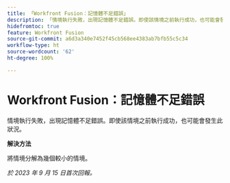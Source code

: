 ```yaml
---
title: 「Workfront Fusion：記憶體不足錯誤」
description: 「情境執行失敗，出現記憶體不足錯誤。即使該情境之前執行成功，也可能會發生此狀況。」
hidefromtoc: true
feature: Workfront Fusion
source-git-commit: a6d3a340e7452f45cb568ee4383ab7bfb55c5c34
workflow-type: ht
source-wordcount: '62'
ht-degree: 100%

---
```



# Workfront Fusion：記憶體不足錯誤

情境執行失敗，出現記憶體不足錯誤。即使該情境之前執行成功，也可能會發生此狀況。

**解決方法**

將情境分解為幾個較小的情境。

_於 2023 年 9 月 15 日首次回報。_
